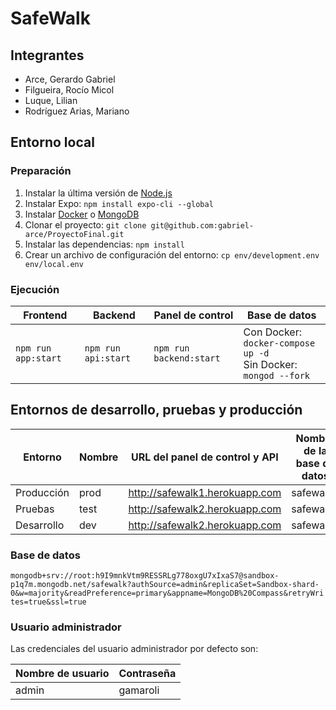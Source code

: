 # SafeWalk

## Integrantes

* Arce, Gerardo Gabriel
* Filgueira, Rocío Micol
* Luque, Lilian
* Rodríguez Arias, Mariano

## Entorno local

### Preparación

1. Instalar la última versión de [Node.js](https://nodejs.org/)
2. Instalar Expo: `npm install expo-cli --global`
3. Instalar [Docker](https://www.docker.com/products/docker-desktop) o [MongoDB](https://www.mongodb.com/download-center/community)
4. Clonar el proyecto: `git clone git@github.com:gabriel-arce/ProyectoFinal.git`
5. Instalar las dependencias: `npm install`
6. Crear un archivo de configuración del entorno: `cp env/development.env env/local.env`

### Ejecución

| Frontend            | Backend             | Panel de control | Base de datos |
| ------------------- | ------------------- | ----------------------- | -------------------------- |
| `npm run app:start` | `npm run api:start` | `npm run backend:start` | Con Docker: `docker-compose up -d`<br>Sin Docker: `mongod --fork`                  |

## Entornos de desarrollo, pruebas y producción

| Entorno    | Nombre | URL del panel de control y API | Nombre de la base de datos |
| ---------- | ------ | ------------------------------ | -------------------------- |
| Producción | prod   | http://safewalk1.herokuapp.com | safewalk1                  |
| Pruebas    | test   | http://safewalk2.herokuapp.com | safewalk2                  |
| Desarrollo | dev    | http://safewalk2.herokuapp.com | safewalk3                  |

### Base de datos

```mongodb+srv://root:h9I9mnkVtm9RESSRLg778oxgU7xIxaS7@sandbox-p1q7m.mongodb.net/safewalk?authSource=admin&replicaSet=Sandbox-shard-0&w=majority&readPreference=primary&appname=MongoDB%20Compass&retryWrites=true&ssl=true```

### Usuario administrador

Las credenciales del usuario administrador por defecto son:

| Nombre de usuario | Contraseña |
| ----------------- | ---------- |
| admin             | gamaroli   |
